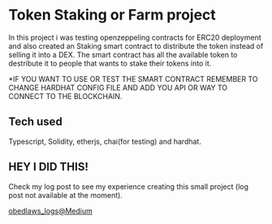 # Token Staking or Farm project

In this project i was testing openzeppeling contracts for ERC20 deployment and also created an Staking smart contract to distribute the token instead of selling it into a DEX. The smart contract has all the available token to destribute it to people that wants to stake their tokens into it.

*IF YOU WANT TO USE OR TEST THE SMART CONTRACT REMEMBER TO CHANGE HARDHAT CONFIG FILE AND ADD YOU API OR WAY TO CONNECT TO THE BLOCKCHAIN.


## Tech used
Typescript, Solidity, etherjs, chai(for testing) and hardhat.

## HEY I DID THIS!
Check my log post to see my experience creating this small project (log post not available at the moment).

[obedlaws_logs@Medium](https://medium.com/@obedlaws_logs)
